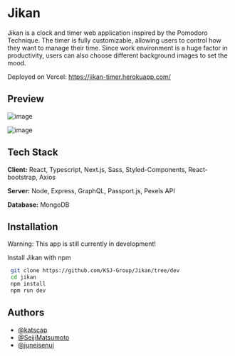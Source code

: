 
# Jikan

Jikan is a clock and timer web application inspired by the Pomodoro Technique. The timer is fully customizable, allowing users to control how they want to manage their time. Since work environment is a huge factor in productivity, users can also choose different background images to set the mood.

Deployed on Vercel: https://jikan-timer.herokuapp.com/

## Preview
![image](https://i.imgur.com/PqUGMdm.png)


![image](https://i.imgur.com/Om7QKBf.png)


## Tech Stack

**Client:** React, Typescript, Next.js, Sass, Styled-Components, React-bootstrap, Axios

**Server:** Node, Express, GraphQL, Passport.js, Pexels API

**Database:** MongoDB


## Installation

Warning: This app is still currently in development!

Install Jikan with npm

```bash
 git clone https://github.com/KSJ-Group/Jikan/tree/dev
 cd jikan
 npm install
 npm run dev
```

## Authors

- [@katscap](https://www.github.com/katscap)
- [@SeijiMatsumoto](https://www.github.com/SeijiMatsumoto)
- [@juneisenuj](https://www.github.com/juneisenuj)
